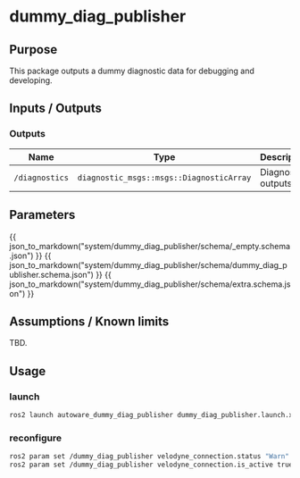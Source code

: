 # dummy_diag_publisher

## Purpose

This package outputs a dummy diagnostic data for debugging and developing.

## Inputs / Outputs

### Outputs

| Name           | Type                                     | Description         |
| -------------- | ---------------------------------------- | ------------------- |
| `/diagnostics` | `diagnostic_msgs::msgs::DiagnosticArray` | Diagnostics outputs |

## Parameters
{{ json_to_markdown("system/dummy_diag_publisher/schema/_empty.schema.json") }}
{{ json_to_markdown("system/dummy_diag_publisher/schema/dummy_diag_publisher.schema.json") }}
{{ json_to_markdown("system/dummy_diag_publisher/schema/extra.schema.json") }}



## Assumptions / Known limits

TBD.

## Usage

### launch

```sh
ros2 launch autoware_dummy_diag_publisher dummy_diag_publisher.launch.xml
```

### reconfigure

```sh
ros2 param set /dummy_diag_publisher velodyne_connection.status "Warn"
ros2 param set /dummy_diag_publisher velodyne_connection.is_active true
```
